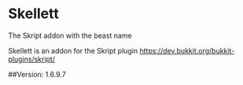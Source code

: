 # Skellett
The Skript addon with the beast name

Skellett is an addon for the Skript plugin https://dev.bukkit.org/bukkit-plugins/skript/

##Version: 1.6.9.7

